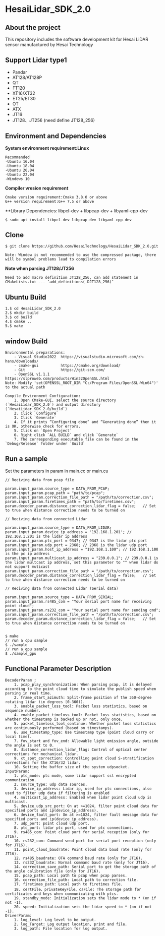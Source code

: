# HesaiLidar_SDK_2.0
## About the project
This repository includes the software development kit for Hesai LiDAR sensor manufactured by Hesai Technology

## Support Lidar type1
- Pandar
- AT128/AT128P
- QT
- FT120
- XT16/XT32
- ET25/ET30
- OT
- ATX
- JT16
- JT128、JT256 (need define JT128_256)

## Environment and Dependencies

**System environment requirement:Linux**
```
Recommanded
-Ubuntu 16.04
-Ubuntu 18.04
-Ubuntu 20.04
-Ubuntu 22.04
-Windows 10
```

**Compiler vresion requirement**
```
Cmake version requirement:Cmake 3.8.0 or above
G++ version requirement:G++ 7.5 or above
```
**Library Dependencies: libpcl-dev + libpcap-dev + libyaml-cpp-dev
```
$ sudo apt install libpcl-dev libpcap-dev libyaml-cpp-dev
```

## Clone
```
$ git clone https://github.com/HesaiTechnology/HesaiLidar_SDK_2.0.git

Note: Window is not recommended to use the compressed package, there will be symbol problems lead to compilation errors
```

**Note when parsing JT128/JT256**
```
Need to add macro definition JT128_256, can add statement in CMakeLists.txt --- ‘add_definitions(-DJT128_256)’
```

## Ubuntu Build
```
1.$ cd HesaiLidar_SDK_2.0
2.$ mkdir build
3.$ cd build
4.$ cmake ..
5.$ make
```

## window Build
```
Environmental preparations:
	- Visual Studio2022	 https://visualstudio.microsoft.com/zh-hans/downloads/
	- cmake-gui  		 https://cmake.org/download/
	- Git 				 https://git-scm.com/
	- OpenSSL v1.1.1	 https://slproweb.com/products/Win32OpenSSL.html
Note: Modify 'set(OPENSSL_ROOT_DIR "C:/Program Files/OpenSSL-Win64")' to the actual path

Compile Environment Configuration:
	1. Open CMake-GUI, select the source directory (`HesaiLidar_SDK_2.0`) and output directory (`HesaiLidar_SDK_2.0/build`)
	2. Click `Configure`
  	3. Click `Generate`
	4. If it prints “Configuring done” and “Generating done” then it is OK, otherwise check for errors.
	5. Click on `Open Project`
	6. Right click `ALL BUILD` and click `Generate`
	7. The corresponding executable file can be found in the `Debug/Release` folder under `Build`
```

## Run a sample

Set the parameters in param in main.cc or main.cu
```
// Reciving data from pcap file
```
	param.input_param.source_type = DATA_FROM_PCAP;
	param.input_param.pcap_path = "path/to/pcap";
	param.input_param.correction_file_path = "/path/to/correction.csv";
	param.input_param.firetimes_path = "path/to/firetimes.csv";
	param.decoder_param.distance_correction_lidar_flag = false;   // Set to true when distance correction needs to be turned on
```
// Reciving data from connected Lidar
```
	param.input_param.source_type = DATA_FROM_LIDAR;
	param.input_param.device_ip_address = '192.168.1.201'; // 192.168.1.201 is the lidar ip address
	param.input_param.ptc_port = 9347; // 9347 is the lidar ptc port
	param.input_param.udp_port = 2368; // 2368 is the lidar udp port
	param.input_param.host_ip_address = "192.168.1.100"; // 192.168.1.100 is the pc ip address
	param.input_param.multicast_ip_address = "239.0.0.1"; // 239.0.0.1 is the lidar multcast ip address, set this parameter to "" when lidar do not support muticast
	param.input_param.correction_file_path = "/path/to/correction.csv";
	param.decoder_param.distance_correction_lidar_flag = false;   // Set to true when distance correction needs to be turned on
```
// Reciving data from connected Lidar (Serial data)
```
	param.input_param.source_type = DATA_FROM_SERIAL;
	param.input_param.rs485_com = "Your serial port name for receiving point cloud"; 
  	param.input_param.rs232_com = "Your serial port name for sending cmd"; 
	param.input_param.correction_file_path = "/path/to/correction.csv";
	param.decoder_param.distance_correction_lidar_flag = false;   // Set to true when distance correction needs to be turned on
```

$ make 
// run a cpu sample
$ ./sample
// run a gpu sample
$ ./sample_gpu
```

## Functional Parameter Description
```
DecoderParam :
	1. pcap_play_synchronization: When parsing pcap, it is delayed according to the point cloud time to simulate the publish speed when parsing in real time.
	2. frame_start_azimuth: Split-frame position of the 360-degree rotating lidar (in degrees [0-360)).
	3. enable_packet_loss_tool: Packet loss statistics, based on sequence number.
	4. enable_packet_timeloss_tool: Packet loss statistics, based on whether the timestamp is backed up or not, only once.
	5. packet_timeloss_tool_continue: Whether packet loss statistics are continuously performed (based on timestamps).
	6. use_timestamp_type: Use timestamp type (point cloud carry or local time).
	7. fov_start and fov_end: Allowable light emission angle, outside the angle is set to 0.
	8. distance_correction_lidar_flag: Control of optical center corrections for mechanical lidar.
	9. xt_spot_correction: Controlling point cloud S-stratification corrections for the XT16/32 lidar.
	10. Setting the buffer size of the system udpsocket.
InputParam:
	1. ptc_mode: ptc mode, some lidar support ssl encrypted communication.
	2. source_type: udp data sources.
	3. device_ip_address: Lidar ip, used for ptc connections, also used to filter udp data if filtering is enabled
	4. multicast_ip_address: Enabled when lidar point cloud udp is multicast.
	5. device_udp_src_port: On at >=1024, filter point cloud data for specified ports and ip(device_ip_address).
	6. device_fault_port: On at >=1024, filter fault message data for specified ports and ip(device_ip_address).
	7. udp_port: point cloud udp port.
	8. ptc_port: lidar ptc port, used for ptc connections.
	9. rs485_com: Point cloud port for serial reception (only for JT16).
	10. rs232_com: Command send port for serial port reception (only for JT16).
	11. point_cloud_baudrate: Point cloud data baud rate (only for JT16).
	12. rs485_baudrate: OTA command baud rate (only for JT16).
	13. rs232_baudrate: Normal command baud rate (only for JT16).
	14. correction_save_path: Serial port to get the storage path of the angle calibration file (only for JT16).
	15. pcap_path: Local path to pcap when pcap parses.
	16. correction_file_path: Local path to correction file.
	17. firetimes_path: Local path to firetimes file.
	18. certFile、privateKeyFile、caFile: The storage path for certificates and keys when communicating with ptcs.
	19. standby_mode: Initialization sets the lidar mode to * (on if not -1).
	20. speed: Initialization sets the lidar speed to * (on if not -1).
DriverParam: 
	1. log_level: Log level to be output.
	2. log_Target: Log output location, print and file.
	3. log_path: File location for log output.
```
